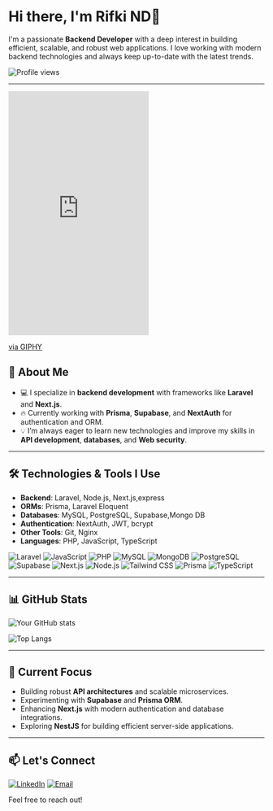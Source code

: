 # Hi there, I'm Rifki ND👋

I'm a passionate **Backend Developer** with a deep interest in building efficient, scalable, and robust web applications. I love working with modern backend technologies and always keep up-to-date with the latest trends.

![Profile views](https://komarev.com/ghpvc/?username=RifkiND&color=blue)

---
<iframe src="https://giphy.com/embed/xbLZjyMNQqEpTKjkSm" width="276" height="480" style="" frameBorder="0" class="giphy-embed" allowFullScreen></iframe><p><a href="https://giphy.com/gifs/KeepCoding-geek-developer-dev-xbLZjyMNQqEpTKjkSm">via GIPHY</a></p>

## 🚀 About Me
- 💻 I specialize in **backend development** with frameworks like **Laravel** and **Next.js**.
- 🔥 Currently working with **Prisma**, **Supabase**, and **NextAuth** for authentication and ORM.
- 💡 I’m always eager to learn new technologies and improve my skills in **API development**, **databases**, and **Web security**.

---

## 🛠️ Technologies & Tools I Use
- **Backend**: Laravel, Node.js, Next.js,express
- **ORMs**: Prisma, Laravel Eloquent
- **Databases**: MySQL, PostgreSQL, Supabase,Mongo DB
- **Authentication**: NextAuth, JWT, bcrypt
- **Other Tools**: Git,  Nginx
- **Languages**: PHP, JavaScript, TypeScript

<p align="left">
  <img src="https://img.shields.io/badge/Laravel-%23FF2D20.svg?style=for-the-badge&logo=laravel&logoColor=white" alt="Laravel"/>
  <img src="https://img.shields.io/badge/JavaScript-%23F7DF1E.svg?style=for-the-badge&logo=javascript&logoColor=black" alt="JavaScript"/>
  <img src="https://img.shields.io/badge/PHP-%23777BB4.svg?style=for-the-badge&logo=php&logoColor=white" alt="PHP"/>
  <img src="https://img.shields.io/badge/MySQL-%234479A1.svg?style=for-the-badge&logo=mysql&logoColor=white" alt="MySQL"/>
  <img src="https://img.shields.io/badge/MongoDB-%2347A248.svg?style=for-the-badge&logo=mongodb&logoColor=white" alt="MongoDB"/>
  <img src="https://img.shields.io/badge/PostgreSQL-%23336791.svg?style=for-the-badge&logo=postgresql&logoColor=white" alt="PostgreSQL"/>
  <img src="https://img.shields.io/badge/Supabase-%233ECF8E.svg?style=for-the-badge&logo=supabase&logoColor=white" alt="Supabase"/>
  <img src="https://img.shields.io/badge/Next.js-%23000000.svg?style=for-the-badge&logo=nextdotjs&logoColor=white" alt="Next.js"/>
  <img src="https://img.shields.io/badge/Node.js-%23339933.svg?style=for-the-badge&logo=nodedotjs&logoColor=white" alt="Node.js"/>
  <img src="https://img.shields.io/badge/TailwindCSS-06B6D4?style=for-the-badge&logo=tailwindcss&logoColor=white" alt="Tailwind CSS" />
  <img src="https://img.shields.io/badge/Prisma-2D3748?style=for-the-badge&logo=Prisma&logoColor=white" alt="Prisma" />
  <img src="https://img.shields.io/badge/TypeScript-007ACC?style=for-the-badge&logo=typescript&logoColor=white" alt="TypeScript" />
</p>

---

## 📊 GitHub Stats

![Your GitHub stats](https://github-readme-stats.vercel.app/api?username=RifkiND&show_icons=true&theme=tokyonight)

![Top Langs](https://github-readme-stats.vercel.app/api/top-langs/?username=RifkiND&layout=compact&theme=tokyonight)

---

## 🌱 Current Focus
- Building robust **API architectures** and scalable microservices.
- Experimenting with **Supabase** and **Prisma ORM**.
- Enhancing **Next.js** with modern authentication and database integrations.
- Exploring **NestJS** for building efficient server-side applications.

---

## 📫 Let's Connect

[![LinkedIn](https://img.shields.io/badge/LinkedIn-Profile-blue?style=for-the-badge&logo=linkedin)](https://linkedin.com/in/rifki-nauval-dzaki-40a242296/)
[![Email](https://img.shields.io/badge/Email-rifkinauvaldzaki08@gmail.com-orange?style=for-the-badge&logo=gmail)](mailto:rifkinauvaldzaki08@gmail.com)

Feel free to reach out!
